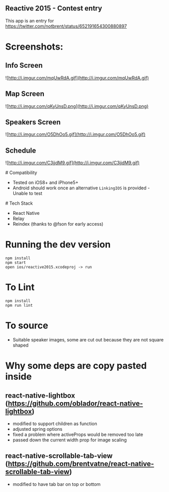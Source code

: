 ## Reactive 2015 - Contest entry
This app is an entry for https://twitter.com/notbrent/status/652191654300880897


# Screenshots:

## Info Screen
![http://i.imgur.com/mqUwRdA.gif](http://i.imgur.com/mqUwRdA.gif)

## Map Screen
![http://i.imgur.com/qKyUnsD.png](http://i.imgur.com/qKyUnsD.png)

## Speakers Screen
![http://i.imgur.com/O5DhOo5.gif](http://i.imgur.com/O5DhOo5.gif)

## Schedule
![http://i.imgur.com/C3jjdM9.gif](http://i.imgur.com/C3jjdM9.gif)

# Compatibility
* Tested on iOS8+ and iPhone5+
* Android should work once an alternative `LinkingIOS` is provided - Unable to test

# Tech Stack
* React Native
* Relay
* Reindex (thanks to @fson for early access)

# Running the dev version
```
npm install
npm start
open ios/reactive2015.xcodeproj -> run
```
# To Lint
```
npm install
npm run lint
```

# To source
* Suitable speaker images, some are cut out because they are not square shaped

# Why some deps are copy pasted inside

## react-native-lightbox (https://github.com/oblador/react-native-lightbox)
* modified to support children as function
* adjusted spring options
* fixed a problem where activeProps would be removed too late
* passed down the current width prop for image scaling

## react-native-scrollable-tab-view (https://github.com/brentvatne/react-native-scrollable-tab-view)
* modified to have tab bar on top or bottom
